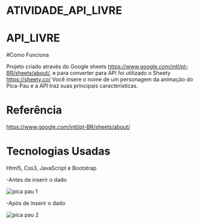 # ATIVIDADE_API_LIVRE
# API_LIVRE

#Como Funciona

Projeto criado através do Google sheets https://www.google.com/intl/pt-BR/sheets/about/, e para converter para API foi utilizado o Sheety https://sheety.co/
Você insere o nome de um personagem da animação do Pica-Pau e a API traz suas principais características.

# Referência

https://www.google.com/intl/pt-BR/sheets/about/


# Tecnologias Usadas

Html5, Css3, JavaScript e Bootstrap


-Antes de inserir o dado

![pica pau 1](https://user-images.githubusercontent.com/88160139/157449155-ab58319a-54e0-4e4c-84b7-70304cd9328f.PNG)


-Após de inserir o dado

![pica pau 2](https://user-images.githubusercontent.com/88160139/157449209-36bb1096-1261-49ba-83d9-c701ae365b89.PNG)
